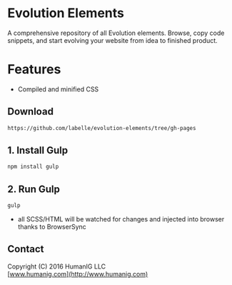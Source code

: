 # Evolution Elements
A comprehensive repository of all Evolution elements. Browse, copy code snippets, and start evolving your website from idea to finished product.

# Features

* Compiled and minified CSS


## Download

```bash
https://github.com/labelle/evolution-elements/tree/gh-pages
```

## 1. Install Gulp


```bash
npm install gulp
```


## 2. Run Gulp
```bash
gulp
```
- all SCSS/HTML will be watched for changes and injected into browser thanks to BrowserSync


## Contact
Copyright (C) 2016 HumanIG LLC<br>
[www.humanig.com](http://www.humanig.com)<br>
  